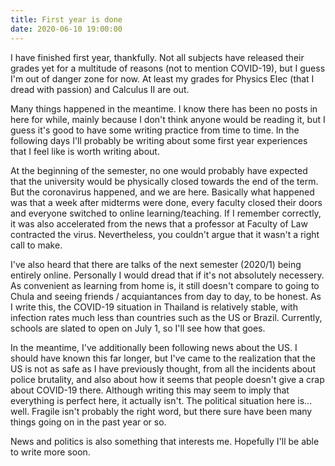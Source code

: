 ```yaml
---
title: First year is done
date: 2020-06-10 19:00:00
---
```


I have finished first year, thankfully. Not all subjects have released their grades yet for a multitude of reasons (not to mention COVID-19), but I guess I'm out of danger zone for now. At least my grades for Physics Elec (that I dread with passion) and Calculus II are out.

Many things happened in the meantime. I know there has been no posts in here for while, mainly because I don't think anyone would be reading it, but I guess it's good to have some writing practice from time to time. In the following days I'll probably be writing about some first year experiences that I feel like is worth writing about.

At the beginning of the semester, no one would probably have expected that the university would be physically closed towards the end of the term. But the coronavirus happened, and we are here. Basically what happened was that a week after midterms were done, every faculty closed their doors and everyone switched to online learning/teaching. If I remember correctly, it was also accelerated from the news that a professor at Faculty of Law contracted the virus. Nevertheless, you couldn't argue that it wasn't a right call to make.

I've also heard that there are talks of the next semester (2020/1) being entirely online. Personally I would dread that if it's not absolutely necessery. As convenient as learning from home is, it still doesn't compare to going to Chula and seeing friends / acquiantances from day to day, to be honest. As I write this, the COVID-19 situation in Thailand is relatively stable, with infection rates much less than countries such as the US or Brazil. Currently, schools are slated to open on July 1, so I'll see how that goes.

In the meantime, I've additionally been following news about the US. I should have known this far longer, but I've came to the realization that the US is not as safe as I have previously thought, from all the incidents about police brutality, and also about how it seems that people doesn't give a crap about COVID-19 there. Although writing this may seem to imply that everything is perfect here, it actually isn't. The political situation here is... well. Fragile isn't probably the right word, but there sure have been many things going on in the past year or so.

News and politics is also something that interests me. Hopefully I'll be able to write more soon.